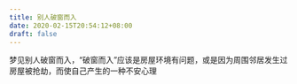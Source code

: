```yaml
---
title: 别人破窗而入
date: 2020-02-15T20:54:12+08:00
draft: false
---
```


梦见别人破窗而入，“破窗而入”应该是房屋环境有问题，或是因为周围邻居发生过房屋被抢劫，而使自己产生的一种不安心理
